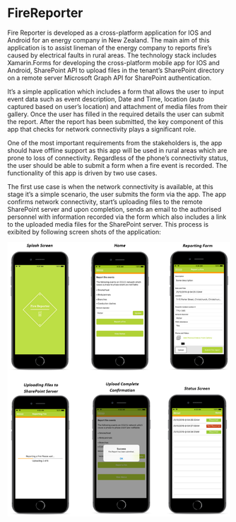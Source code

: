 # FireReporter

Fire Reporter is developed as a cross-platform application for IOS and Android for an energy company in New Zealand. The main aim of this application is to assist lineman of the energy company to reports fire’s caused by electrical faults in rural areas. The technology stack includes Xamarin.Forms for developing the cross-platform mobile app for IOS and Android, SharePoint API to upload files in the tenant’s SharePoint directory on a remote server Microsoft Graph API for SharePoint authentication.

It’s a simple application which includes a form that allows the user to input event data such as event description, Date and Time, location (auto captured based on user’s location) and attachment of media files from their gallery. Once the user has filled in the required details the user can submit the report. After the report has been submitted, the key component of this app that checks for network connectivity plays a significant role.

One of the most important requirements from the stakeholders is, the app should have offline support as this app will be used in rural areas which are prone to loss of connectivity. Regardless of the phone’s connectivity status, the user should be able to submit a form when a fire event is recorded. The functionality of this app is driven by two use cases.

The first use case is when the network connectivity is available, at this stage it’s a simple scenario, the user submits the form via the app. The app confirms network connectivity, start’s uploading files to the remote SharePoint server and upon completion, sends an email to the authorised personnel with information recorded via the form which also includes a link to the uploaded media files for the SharePoint server. This process is exibited by following screen shots of the application:

![](ReadMeImages/FireReporter-Connectivity_Available.png)
